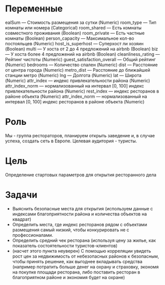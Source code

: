 # Переменные
ealSum — Стоимость размещения за сутки (Numeric)
room_type — Тип комнаты или номера (Categorical)
room_shared — Есть комнаты совместного проживания (Boolean)
room_private — Есть частные комнаты (Boolean)
person_capacity — Максимальное кол-во постояльцев (Numeric)
host_is_superhost — Суперхост ли хозяин (Boolean)
multi — У хоста от 2 до 4 предложений на airbnb (Boolean)
biz — У хоста более 4 предложений на airbnb (Boolean)
cleanliness_rating — Рейтинг чистоты (Numeric)
guest_satisfaction_overall — Общий рейтинг (Numeric)
bedrooms — Количество спален (Numeric)
dist — Расстояние от центра города (Numeric)
metro_dist — Расстояние до ближайшей станции метро (Numeric)
lng — Долгота (Numeric)
lat — Широта (Numeric)
attr_index — индекс привлекательности района (Numeric)
attr_index_norm — нормализованный на интервал [0, 100] индекс привлекательности района (Numeric)
rest_index — индекс ресторанов в районе объекта (Numeric)
attr_index_norm — нормализованный на интервал [0, 100] индекс ресторанов в районе объекта (Numeric)

# Роль
Мы - группа рестораторов, планируем открыть заведение и, в случае успеха, создать сеть в Европе. Целевая аудитория - туристы.

# Цель
Определение стартовых параметров для открытия ресторанного дела

# Задачи
- Выяснить безопасные места для открытия (используем данные с индексами благоприятности района и количества объектов на квадрат)
- Определить места, где индекс ресторанов рядом с объектами размещения самый низкий, чтобы конкурировать не с профессионалами.
- Определить средний чек ресторана (используя цену за жилье, как показатель состоятельности туристов-клиентов)
- (насчет этого пункта неуверен) С помощью корреляции увидеть рост цен за недвижимость от небезопасных районов к безопасным, чтобы принять решение, как выгоднее вкладывать средства (например потратить больше денег на охрану и страховку, экономя на покупке площади ресторана, либо поставить ресторан в благоприятном районе и экономия будет на охране)



